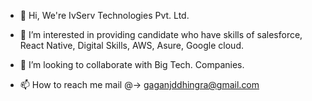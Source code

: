 - 👋 Hi, We're  IvServ Technologies Pvt. Ltd.
- 👀 I’m interested in providing candidate who have skills of salesforce, React Native, Digital Skills, AWS, Asure, Google cloud.

- 💞️ I’m looking to collaborate with Big Tech. Companies.
- 📫 How to reach me mail @-> gaganjddhingra@gmail.com

<!---
IvServ/IvServ is a ✨ special ✨ repository because its `README.md` (this file) appears on your GitHub profile.
You can click the Preview link to take a look at your changes.
--->
